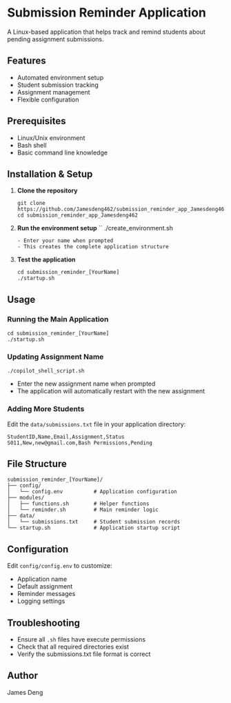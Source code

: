 # Submission Reminder Application

A Linux-based application that helps track and remind students about pending assignment submissions.

## Features
- Automated environment setup
- Student submission tracking
- Assignment management
- Flexible configuration

## Prerequisites
- Linux/Unix environment
- Bash shell
- Basic command line knowledge

## Installation & Setup

1. **Clone the repository**
   ```
   git clone https://github.com/Jamesdeng462/submission_reminder_app_Jamesdeng462.git
   cd submission_reminder_app_Jamesdeng462
   ```

2. **Run the environment setup**
   ``
   ./create_environment.sh
   ```
   - Enter your name when prompted
   - This creates the complete application structure

3. **Test the application**
   ```
   cd submission_reminder_[YourName]
   ./startup.sh
   ```

## Usage

### Running the Main Application
```
cd submission_reminder_[YourName]
./startup.sh
```

### Updating Assignment Name
```
./copilot_shell_script.sh
```
- Enter the new assignment name when prompted
- The application will automatically restart with the new assignment

### Adding More Students
Edit the `data/submissions.txt` file in your application directory:
```
StudentID,Name,Email,Assignment,Status
S011,New,new@gmail.com,Bash Permissions,Pending
```

## File Structure
```
submission_reminder_[YourName]/
├── config/
│   └── config.env          # Application configuration
├── modules/
│   ├── functions.sh        # Helper functions
│   └── reminder.sh         # Main reminder logic
├── data/
│   └── submissions.txt     # Student submission records
└── startup.sh              # Application startup script
```

## Configuration
Edit `config/config.env` to customize:
- Application name
- Default assignment
- Reminder messages
- Logging settings

## Troubleshooting
- Ensure all `.sh` files have execute permissions
- Check that all required directories exist
- Verify the submissions.txt file format is correct

## Author
James Deng
```
